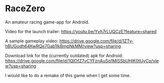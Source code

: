 # RaceZero
An amateur racing game-app for Android.

Vídeo for the launch trailer:
https://youtu.be/Yvh7rLUQCzE?feature=shared

A sample gameplay video:
https://drive.google.com/file/d/1ZTy-hBUGodh64KwRQe7Gab1lkBmpNkMM/view?usp=sharing

Download link for the (currently outdated) apk for Android:
https://drive.google.com/file/d/1QlOfZ7vCYFznAuSq1MiSSbUHIK0tUyCp/view?usp=sharing

I would like to do a remake of this game when I get some time.
